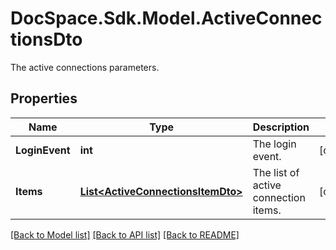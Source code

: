 # DocSpace.Sdk.Model.ActiveConnectionsDto
The active connections parameters.

## Properties

Name | Type | Description | Notes
------------ | ------------- | ------------- | -------------
**LoginEvent** | **int** | The login event. | [optional] 
**Items** | [**List&lt;ActiveConnectionsItemDto&gt;**](ActiveConnectionsItemDto.md) | The list of active connection items. | [optional] 

[[Back to Model list]](../README.md#documentation-for-models) [[Back to API list]](../README.md#documentation-for-api-endpoints) [[Back to README]](../README.md)

